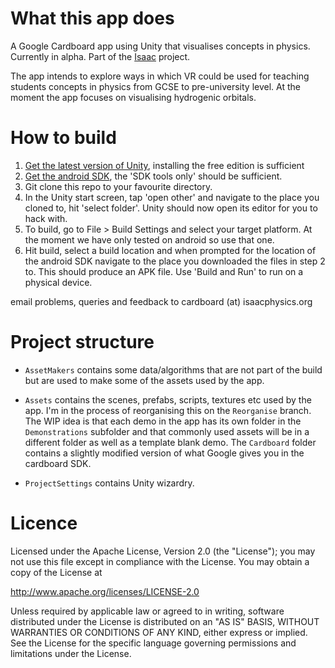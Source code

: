 # What this app does
A Google Cardboard app using Unity that visualises concepts in physics. Currently in alpha.
Part of the [Isaac](isaacphysics.org) project.

The app intends to explore ways in which VR could be used for teaching students concepts in physics from GCSE to pre-university level. At the moment the app focuses on visualising hydrogenic orbitals.

# How to build

1. [Get the latest version of Unity](http://unity3d.com/get-unity/download), installing the free edition is sufficient
2. [Get the android SDK](http://developer.android.com/sdk/index.html#Other), the 'SDK tools only' should be sufficient.
3. Git clone this repo to your favourite directory.
4. In the Unity start screen, tap 'open other' and navigate to the place you cloned to, hit 'select folder'. Unity should now open its editor for you to hack with.
5. To build, go to File > Build Settings and select your target platform. At the moment we have only tested on android so use that one.
6. Hit build, select a build location and when prompted for the location of the android SDK navigate to the place you downloaded the files in step 2 to. This should produce an APK file. Use 'Build and Run' to run on a physical device.

email problems, queries and feedback to cardboard (at) isaacphysics.org

# Project structure

- `AssetMakers` contains some data/algorithms that are not part of the build but are used to make some of the assets used by the app.

- `Assets` contains the scenes, prefabs, scripts, textures etc used by the app. I'm in the process of reorganising this on the `Reorganise` branch. The WIP idea is that each demo in the app has its own folder in the `Demonstrations` subfolder and that commonly used assets will be in a different folder as well as a template blank demo. The `Cardboard` folder contains a slightly modified version of what Google gives you in the cardboard SDK.

- `ProjectSettings` contains Unity wizardry.

# Licence

Licensed under the Apache License, Version 2.0 (the "License");
you may not use this file except in compliance with the License.
You may obtain a copy of the License at

   http://www.apache.org/licenses/LICENSE-2.0

Unless required by applicable law or agreed to in writing, software
distributed under the License is distributed on an "AS IS" BASIS,
WITHOUT WARRANTIES OR CONDITIONS OF ANY KIND, either express or implied.
See the License for the specific language governing permissions and
limitations under the License.
